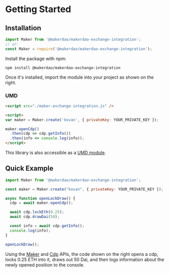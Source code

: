 # Getting Started

## Installation

```javascript
import Maker from '@makerdao/makerdao-exchange-integration';
// or:
const Maker = require('@makerdao/makerdao-exchange-integration');
```
Install the package with npm:

`npm install @makerdao/makerdao-exchange-integration`

Once it's installed, import the module into your project as shown on the right.

### UMD

```html
<script src="./maker-exchange-integration.js" />

<script>
var maker = Maker.create('kovan', { privateKey: YOUR_PRIVATE_KEY });

maker.openCdp()
  .then(cdp => cdp.getInfo())
  .then(info => console.log(info));
</script>
```

This library is also accessible as a [UMD module](https://github.com/umdjs/umd).

## Quick Example

```javascript
import Maker from '@makerdao/makerdao-exchange-integration';

const maker = Maker.create("kovan", { privateKey: YOUR_PRIVATE_KEY });

async function openLockDraw() {
  cdp = await maker.openCdp();

  await cdp.lockEth(0.25);
  await cdp.drawDai(50);

  const info = await cdp.getInfo();
  console.log(info);
}

openLockDraw();
```

Using the [Maker](#maker) and [Cdp](#cdp) APIs, the code shown on the right
opens a cdp, locks 0.25 ETH into it, draws out 50 Dai, and then logs information
about the newly opened position to the console.
